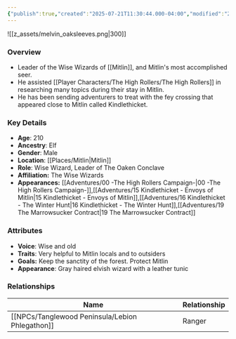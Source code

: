 ```yaml
---
{"publish":true,"created":"2025-07-21T11:30:44.000-04:00","modified":"2025-10-03T15:48:54.710-04:00","published":"2025-10-03T15:48:54.710-04:00","cssclasses":"","Age":"210","Ancestry":"Elf","Gender":"Male","Location":["[[Places/Mitlin]]"],"Role":["Wise Wizard, Leader of The Oaken Conclave"],"Affiliation":["The Wise Wizards"],"Appearances":["[[00 -The High Rollers Campaign-]]","[[15 Kindlethicket - Envoys of Mitlin]]","[[16 Kindlethicket - The Winter Hunt]]","[[19 The Marrowsucker Contract]]"]}
---
```



![[z_assets/melvin_oaksleeves.png|300]]

### Overview
- Leader of the Wise Wizards of [[Mitlin]], and Mitlin's most accomplished seer.
- He assisted [[Player Characters/The High Rollers/The High Rollers]] in researching many topics during their stay in Mitlin.
- He has been sending adventurers to treat with the fey crossing that appeared close to Mitlin called Kindlethicket.

### Key Details
- **Age**: 210
- **Ancestry**: Elf
- **Gender**: Male
- **Location**: [[Places/Mitlin\|Mitlin]]
- **Role**: Wise Wizard, Leader of The Oaken Conclave
- **Affiliation:** The Wise Wizards
- **Appearances:** [[Adventures/00 -The High Rollers Campaign-\|00 -The High Rollers Campaign-]],[[Adventures/15 Kindlethicket - Envoys of Mitlin\|15 Kindlethicket - Envoys of Mitlin]],[[Adventures/16 Kindlethicket - The Winter Hunt\|16 Kindlethicket - The Winter Hunt]],[[Adventures/19 The Marrowsucker Contract\|19 The Marrowsucker Contract]]

### Attributes
- **Voice**: Wise and old
- **Traits**: Very helpful to Mitlin locals and to outsiders
- **Goals:** Keep the sanctity of the forest. Protect Mitlin
- **Appearance**: Gray haired elvish wizard with a leather tunic 

### Relationships

| Name                  | Relationship |
| --------------------- | ------------ |
| [[NPCs/Tanglewood Peninsula/Lebion Phlegathon]] | Ranger       |

